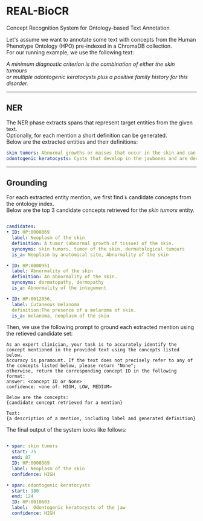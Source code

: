 # REAL-BioCR
Concept Recognition System for Ontology-based Text Annotation

Let's assume we want to annotate some text with concepts from the Human Phenotype Ontology (HPO) pre-indexed in a ChromaDB collection.\
For our running example, we use the following text:

  _A minimum diagnostic criterion is the combination of either the skin tumours   
  or multiple odontogenic keratocysts plus a positive family history for this disorder._
___
## NER
The NER phase extracts spans that represent target entities from the given text.\
Optionally, for each mention a short definition can be generated.\
Below are the extracted entities and their definitions:
```yaml
skin tumors: Abnormal growths or masses that occur in the skin and can be benign or malignant
odontogenic keratocysts: Cysts that develop in the jawbones and are derived from the remnants of dental tissue.
```

___
## Grounding 
For each extracted entity mention, we first find `k` candidate concepts from the ontology index.\
Below are the top 3 candidate concepts retrieved for the _skin tumors_ entity.

```yaml

candidates:
• ID: HP:0008069
  label: Neoplasm of the skin
  definition: A tumor (abnormal growth of tissue) of the skin.
  synonyms: skin tumors, tumor of the skin, dermatological tumours
  is_a: Neoplasm by anatomical site, Abnormality of the skin

• ID: HP:0000951
  label: Abnormality of the skin
  definition: An abnormality of the skin.
  synonyms: dermatopathy, dermopathy
  is_a: Abnormality of the integument

• ID: HP:0012056,
  label: Cutaneous melanoma
  definition:The presence of a melanoma of skin.
  is_a: melanoma, neoplasm of the skin
```

Then, we use the following prompt to ground each extracted mention using the retieved candidate set:

```text
As an expert clinician, your task is to accurately identify the concept mentioned in the provided text using the concepts listed below. 
Accuracy is paramount. If the text does not precisely refer to any of the concepts listed below, please return "None"; 
otherwise, return the corresponding concept ID in the following format:
answer: <concept ID or None>
confidence: <one of: HIGH, LOW, MEDIUM>

Below are the concepts:
{candidate concept retrieved for a mention}

Text:
{a description of a mention, including label and generated definition}
```
The final output of the system looks like follows:
```yaml

• span: skin tumors
  start: 75
  end: 87
  ID: HP:0008069
  label: Neoplasm of the skin
  confidence: HIGH

• span: odontogenic keratocysts
  start: 100
  end: 124
  ID: HP:0010603
  label:  Odontogenic keratocysts of the jaw
  confidence: HIGH  
```
